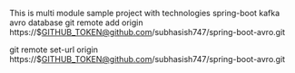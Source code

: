 This is multi module sample project with technologies
spring-boot
kafka
avro
database
git remote add origin https://$GITHUB_TOKEN@github.com/subhasish747/spring-boot-avro.git

git remote set-url origin https://$GITHUB_TOKEN@github.com/subhasish747/spring-boot-avro.git
